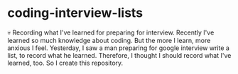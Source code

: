# coding-interview-lists
💀 Recording what I've learned for preparing for interview.
Recently I've learned so much knowledge about coding. But the more I learn, more anxious I feel. 
Yesterday, I saw a man preparing for google interview write a list, to record what he learned.
Therefore, I thought I should record what I've learned, too.
So I create this repository. 

